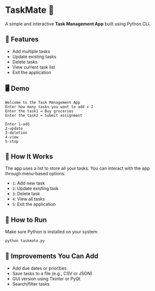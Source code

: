 # TaskMate 📝

A simple and interactive **Task Management App** built using Python CLI.

## 🚀 Features
- Add multiple tasks
- Update existing tasks
- Delete tasks
- View current task list
- Exit the application

## 🖥️ Demo

```
Welcome to the Task Management App
Enter how many tasks you want to add = 2
Enter the task1 = Buy groceries
Enter the task2 = Submit assignment

Enter 1-add
2-update
3-deletion
4-view
5-stop
```

## 🧠 How It Works

The app uses a list to store all your tasks. You can interact with the app through menu-based options:
- `1`: Add new task
- `2`: Update existing task
- `3`: Delete task
- `4`: View all tasks
- `5`: Exit the application


## 🔧 How to Run

Make sure Python is installed on your system:

```bash
python taskmate.py
```

## 🔖 Improvements You Can Add
- Add due dates or priorities
- Save tasks to a file (e.g., CSV or JSON)
- GUI version using Tkinter or PyQt
- Search/filter tasks

